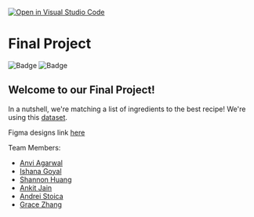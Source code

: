 [![Open in Visual Studio Code](https://classroom.github.com/assets/open-in-vscode-c66648af7eb3fe8bc4f294546bfd86ef473780cde1dea487d3c4ff354943c9ae.svg)](https://classroom.github.com/online_ide?assignment_repo_id=9556968&assignment_repo_type=AssignmentRepo)
# Final Project

![Badge](https://github.com/software-students-fall2022/final-project-team3-final/actions/workflows/web-app.yml/badge.svg)
![Badge](https://github.com/software-students-fall2022/final-project-team3-final/actions/workflows/backend-db.yml/badge.svg)

## Welcome to our Final Project!

In a nutshell, we're matching a list of ingredients to the best recipe! We're using this [dataset](https://www.kaggle.com/datasets/pes12017000148/food-ingredients-and-recipe-dataset-with-images?select=Food+Ingredients+and+Recipe+Dataset+with+Image+Name+Mapping.csv).

Figma designs link [here](https://www.figma.com/file/9vgLSVy1IFhfK5x9lc7Z5r/SWE-Project-5?node-id=0%3A1&t=uthrQBeSZ5pnSrXY-1)

Team Members:
- [Anvi Agarwal](https://github.com/agarwalanvi01)
- [Ishana Goyal](https://github.com/ishana-goyal)
- [Shannon Huang](https://github.com/shannonh800)
- [Ankit Jain](https://github.com/ankit181818)
- [Andrei Stoica](https://github.com/andreicstoica)
- [Grace Zhang](https://github.com/gracezhang89)
